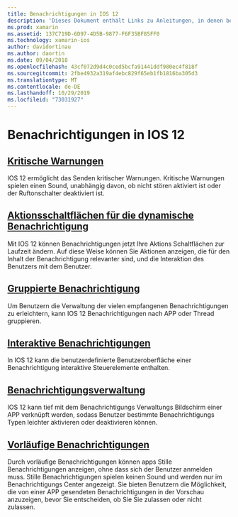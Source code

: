 ```yaml
---
title: Benachrichtigungen in IOS 12
description: 'Dieses Dokument enthält Links zu Anleitungen, in denen beschrieben wird, wie verschiedene in IOS 12 eingeführte Benachrichtigungs bezogene Features verwendet werden: vorläufige Benachrichtigungen, gruppierte Benachrichtigungen, Benachrichtigungs Verwaltung, interaktive Benachrichtigungen, Schaltflächen für dynamische Benachrichtigungs Aktionen, und kritische Warnungen.'
ms.prod: xamarin
ms.assetid: 137C719D-6D97-4D5B-9877-F6F35BF85FF0
ms.technology: xamarin-ios
author: davidortinau
ms.author: daortin
ms.date: 09/04/2018
ms.openlocfilehash: 43cf072d9d4c0ced5bcfa91441ddf980ec4f818f
ms.sourcegitcommit: 2fbe4932a319af4ebc829f65eb1fb1816ba305d3
ms.translationtype: MT
ms.contentlocale: de-DE
ms.lasthandoff: 10/29/2019
ms.locfileid: "73031927"
---
```

# <a name="notifications-in-ios-12"></a>Benachrichtigungen in IOS 12

## <a name="critical-alertscritical-alertsmd"></a>[Kritische Warnungen](critical-alerts.md)

IOS 12 ermöglicht das Senden kritischer Warnungen. Kritische Warnungen spielen einen Sound, unabhängig davon, ob nicht stören aktiviert ist oder der Ruftonschalter deaktiviert ist.

## <a name="dynamic-notification-action-buttonsdynamic-actionsmd"></a>[Aktionsschaltflächen für die dynamische Benachrichtigung](dynamic-actions.md)

Mit IOS 12 können Benachrichtigungen jetzt Ihre Aktions Schaltflächen zur Laufzeit ändern.
Auf diese Weise können Sie Aktionen anzeigen, die für den Inhalt der Benachrichtigung relevanter sind, und die Interaktion des Benutzers mit dem Benutzer.

## <a name="grouped-notificationsgroupedmd"></a>[Gruppierte Benachrichtigung](grouped.md)

Um Benutzern die Verwaltung der vielen empfangenen Benachrichtigungen zu erleichtern, kann IOS 12 Benachrichtigungen nach APP oder Thread gruppieren.

## <a name="interactive-notificationsinteractivemd"></a>[Interaktive Benachrichtigungen](interactive.md)

In IOS 12 kann die benutzerdefinierte Benutzeroberfläche einer Benachrichtigung interaktive Steuerelemente enthalten.

## <a name="notification-managementmanagementmd"></a>[Benachrichtigungsverwaltung](management.md)

IOS 12 kann tief mit dem Benachrichtigungs Verwaltungs Bildschirm einer APP verknüpft werden, sodass Benutzer bestimmte Benachrichtigungs Typen leichter aktivieren oder deaktivieren können.

## <a name="provisional-notificationsprovisionalmd"></a>[Vorläufige Benachrichtigungen](provisional.md)

Durch vorläufige Benachrichtigungen können apps Stille Benachrichtigungen anzeigen, ohne dass sich der Benutzer anmelden muss. Stille Benachrichtigungen spielen keinen Sound und werden nur im Benachrichtigungs Center angezeigt. Sie bieten Benutzern die Möglichkeit, die von einer APP gesendeten Benachrichtigungen in der Vorschau anzuzeigen, bevor Sie entscheiden, ob Sie Sie zulassen oder nicht zulassen.
